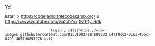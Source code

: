 Yo! 

listen > https://coderadio.freecodecamp.org/  &  https://www.youtube.com/watch?v=jfKfPfyJRdk



                         ![giphy (2)](https://user-images.githubusercontent.com/81531002/187689633-c4af0c03-01b3-465c-8491-d057d6893276.gif)
